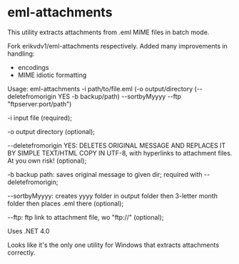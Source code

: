 # eml-attachments

This utility extracts attachments from .eml MIME files in batch mode.

Fork erikvdv1/eml-attachments respectively.
Added many improvements in handling:
- encodings 
- MIME idiotic formatting


Usage: 
eml-attachments -i path/to/file.eml (-o output/directory (--deletefromorigin YES -b backup/path) --sortbyMyyyy --ftp "ftpserver:port/path")

-i input file (required);

-o output directory (optional);

--deletefromorigin YES: DELETES ORIGINAL MESSAGE AND REPLACES IT BY SIMPLE TEXT/HTML COPY IN UTF-8, with hyperlinks to attachment files. At you own risk! (optional);

-b backup path: saves original message to given dir; required with --deletefromorigin;

--sortbyMyyyy: creates yyyy folder in output folder then 3-letter month folder then places .eml there (optional);

--ftp: ftp link to attachment file, wo "ftp://" (optional);




Uses .NET 4.0

Looks like it's the only one utility for Windows that extracts attachments correctly.
